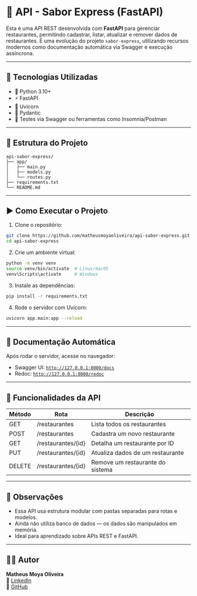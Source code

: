 # 🚀 API - Sabor Express (FastAPI)

Esta é uma API REST desenvolvida com **FastAPI** para gerenciar restaurantes, permitindo cadastrar, listar, atualizar e remover dados de restaurantes. É uma evolução do projeto `sabor-express`, utilizando recursos modernos como documentação automática via Swagger e execução assíncrona.

---

## 🧰 Tecnologias Utilizadas

- 🐍 Python 3.10+
- ⚡ FastAPI
- 🔄 Uvicorn
- 📄 Pydantic
- 🧪 Testes via Swagger ou ferramentas como Insomnia/Postman

---

## 📂 Estrutura do Projeto

```
api-sabor-express/
├── app/
│   ├── main.py
│   ├── models.py
│   └── routes.py
├── requirements.txt
└── README.md
```

---

## ▶️ Como Executar o Projeto

1. Clone o repositório:
```bash
git clone https://github.com/matheusmoyaoliveira/api-sabor-express.git
cd api-sabor-express
```

2. Crie um ambiente virtual:
```bash
python -m venv venv
source venv/bin/activate  # Linux/macOS
venv\Scripts\activate     # Windows
```

3. Instale as dependências:
```bash
pip install -r requirements.txt
```

4. Rode o servidor com Uvicorn:
```bash
uvicorn app.main:app --reload
```

---

## 📑 Documentação Automática

Após rodar o servidor, acesse no navegador:

- Swagger UI: [`http://127.0.0.1:8000/docs`](http://127.0.0.1:8000/docs)
- Redoc: [`http://127.0.0.1:8000/redoc`](http://127.0.0.1:8000/redoc)

---

## 🎯 Funcionalidades da API

| Método | Rota                | Descrição                          |
|--------|---------------------|------------------------------------|
| GET    | /restaurantes       | Lista todos os restaurantes        |
| POST   | /restaurantes       | Cadastra um novo restaurante       |
| GET    | /restaurantes/{id}  | Detalha um restaurante por ID      |
| PUT    | /restaurantes/{id}  | Atualiza dados de um restaurante   |
| DELETE | /restaurantes/{id}  | Remove um restaurante do sistema   |

---

## 📌 Observações

- Essa API usa estrutura modular com pastas separadas para rotas e modelos.
- Ainda não utiliza banco de dados — os dados são manipulados em memória.
- Ideal para aprendizado sobre APIs REST e FastAPI.

---

## 🧑‍💻 Autor

**Matheus Moya Oliveira**  
🔗 [LinkedIn](https://www.linkedin.com/in/matheusmoyaoliveira/)  
🐙 [GitHub](https://github.com/matheusmoyaoliveira)
